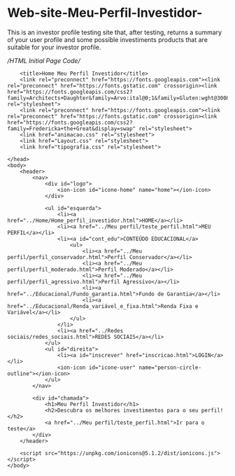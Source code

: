 # Web-site-Meu-Perfil-Investidor-
This is an investor profile testing site that, after testing, returns a summary of your user profile and some possible investiments products that are suitable for your investor profile.

*/HTML Initial Page Code/*
<html lang="pt-BR">
    <head>
        <meta charset="utf-8">
        <meta name= "author" content="Diego Rodrigues">
        <meta name="description" content="A proposta é criar um questionário simples, lúdico e dinâmico para pessoas
        em geral, que tenham o interesse em começar a investir, saberem qual o seu perfil de investidor.">

        <title>Home Meu Perfil Investidor</title>
        <link rel="preconnect" href="https://fonts.googleapis.com"><link rel="preconnect" href="https://fonts.gstatic.com" crossorigin><link href="https://fonts.googleapis.com/css2?family=Architects+Daughter&family=Arvo:ital@0;1&family=Gluten:wght@300&family=Open+Sans&display=swap" rel="stylesheet">
        <link rel="preconnect" href="https://fonts.googleapis.com"><link rel="preconnect" href="https://fonts.gstatic.com" crossorigin><link href="https://fonts.googleapis.com/css2?family=Fredericka+the+Great&display=swap" rel="stylesheet">
        <link href="animacao.css" rel="stylesheet">
        <link href="Layout.css" rel="stylesheet">
        <link href="tipografia.css" rel="stylesheet">

    </head>
    <body>
        <header>
            <nav>
                <div id="logo">
                    <ion-icon id="icone-home" name="home"></ion-icon>
                </div>

                <ul id="esquerda">
                    <li><a href="../Home/Home_perfil_investidor.html">HOME</a></li>
                    <li><a href="../Meu perfil/teste_perfil.html">MEU PERFIL</a></li>
                    <li><a id="cont_edu">CONTEÚDO EDUCACIONAL</a>
                        <ul>
                            <li><a href="../Meu perfil/perfil_conservador.html">Perfil Conservador</a></li>
                            <li><a href="../Meu perfil/perfil_moderado.html">Perfil Moderado</a></li>
                            <li><a href="../Meu perfil/perfil_agressivo.html">Perfil Agressivo</a></li>
                            <li><a href="../Educacional/Fundo_garantia.html">Fundo de Garantia</a></li>
                            <li><a href="../Educacional/Renda_variável_e_fixa.html">Renda Fixa e Variável</a></li>
                        </ul>
                    </li>
                    <li><a href="../Redes sociais/redes_sociais.html">REDES SOCIAIS</a></li>
                </ul>
                <ul id="direita">
                    <li><a id="inscrever" href="inscricao.html">LOGIN</a></li>
                    <ion-icon id="icone-user" name="person-circle-outline"></ion-icon>
                </ul>
            </nav>
            
            <div id="chamada">
                <h1>Meu Perfil Investidor</h1>
                <h2>Descubra os melhores investimentos para o seu perfil!</h2>
                <a href="../Meu perfil/teste_perfil.html">Ir para o teste</a>
            </div>
        </header>

        <script src="https://unpkg.com/ionicons@5.1.2/dist/ionicons.js"></script>
    </body>
</html>

